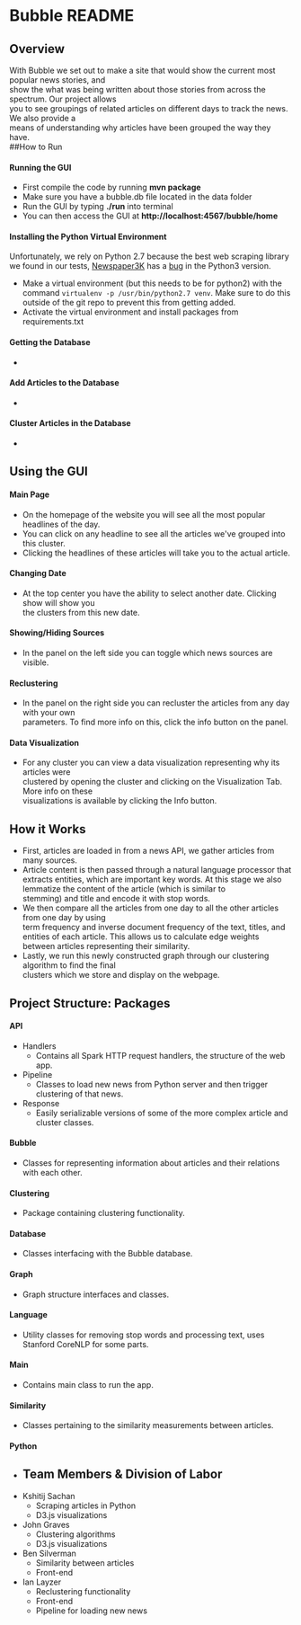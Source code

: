 
# Bubble README  
## Overview  
With Bubble we set out to make a site that would show the current most popular news stories, and  
 show the what was being written about those stories from across the spectrum. Our project allows  
  you to see groupings of related articles on different days to track the news. We also provide a  
   means of understanding why articles have been grouped the way they have.   
##How to Run  
#### Running the GUI  
* First compile the code by running **mvn package**  
* Make sure you have a bubble.db file located in the data folder  
* Run the GUI by typing **./run** into terminal  
* You can then access the GUI at **http://localhost:4567/bubble/home**  
#### Installing the Python Virtual Environment  
Unfortunately, we rely on Python 2.7 because the best web scraping library we found in our tests, 
[Newspaper3K](https://newspaper.readthedocs.io/en/latest/index.html) has a 
[bug](https://github.com/codelucas/newspaper/issues/485) in the Python3 version.
* Make a virtual environment (but this needs to be for python2) with the command 
`virtualenv -p /usr/bin/python2.7 venv`. Make sure to do this outside of the git repo to 
prevent this from getting added.
* Activate the virtual environment and install packages from requirements.txt
#### Getting the Database  
*
#### Add Articles to the Database  
*  
#### Cluster Articles in the Database
* 
## Using the GUI  
#### Main Page  
* On the homepage of the website you will see all the most popular headlines of the day.  
* You can click on any headline to see all the articles we've grouped into this cluster.  
* Clicking the headlines of these articles will take you to the actual article.  
#### Changing Date  
* At the top center you have the ability to select another date. Clicking show will show you  
 the clusters from this new date.  
#### Showing/Hiding Sources  
* In the panel on the left side you can toggle which news sources are visible.  
#### Reclustering  
* In the panel on the right side you can recluster the articles from any day with your own  
 parameters. To find more info on this, click the info button on the panel.  
#### Data Visualization  
* For any cluster you can view a data visualization representing why its articles were  
 clustered by opening the cluster and clicking on the Visualization Tab. More info on these  
  visualizations is available by clicking the Info button.  
## How it Works  
* First, articles are loaded in from a news API, we gather articles from many sources.  
* Article content is then passed through a natural language processor that extracts entities, which are important key words. At this stage we also lemmatize the content of the article (which is similar to   
stemming) and title and encode it with stop words.  
 * We then compare all the articles from one day to all the other articles from one day by using  
  term frequency and inverse document frequency of the text, titles, and entities of each article. This allows us to calculate edge weights between articles representing their similarity.   
* Lastly, we run this newly constructed graph through our clustering algorithm to find the final  
 clusters which we store and display on the webpage.  
## Project Structure: Packages  
#### API  
* Handlers  
    * Contains all Spark HTTP request handlers, the structure of the web app.
* Pipeline  
    *  Classes to load new news from Python server and then trigger clustering
    of that news.
* Response  
  * Easily serializable versions of some of the more complex article and cluster
  classes.
#### Bubble  
*  Classes for representing information about articles and their relations with
each other.
#### Clustering  
*  Package containing clustering functionality.
#### Database  
*  Classes interfacing with the Bubble database.
#### Graph  
*  Graph structure interfaces and classes.
#### Language  
* Utility classes for removing stop words and processing text, uses Stanford CoreNLP
for some parts.
#### Main  
* Contains main class to run the app.
#### Similarity
* Classes pertaining to the similarity measurements between articles.
#### Python  
* ## Team Members & Division of Labor  
* Kshitij Sachan  
  * Scraping articles in Python  
  * D3.js visualizations
* John Graves  
  * Clustering algorithms
  * D3.js visualizations  
* Ben Silverman  
  * Similarity between articles  
  * Front-end
* Ian Layzer  
  * Reclustering functionality
  * Front-end
  * Pipeline for loading new news